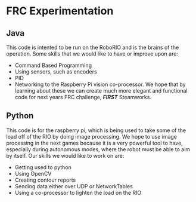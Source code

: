 # FRC Experimentation
## Java
This code is intented to be run on the RoboRIO and is the brains of the operation. 
Some skills that we would like to have or improve upon are:
 * Command Based Programming
 * Using sensors, such as encoders
 * PID
 * Networking to the Raspberry Pi vision co-processor.
 We hope that by learning about these we can create much more elegant and functional code for next years FRC challenge, **_FIRST_** Steamworks.
 
## Python
This code is for the raspberry pi, which is being used to take some of the load off of the RIO by doing image processing.
We hope to use image processing in the next games because it is a very powerful tool to have, especially during autonomous modes, where
the robot must be able to aim by itself.
Our skills we would like to work on are:
 * Getting used to python
 * Using OpenCV
 * Creating contour reports
 * Sending data either over UDP or NetworkTables
 * Using a co-processor to lighten the load on the RIO
